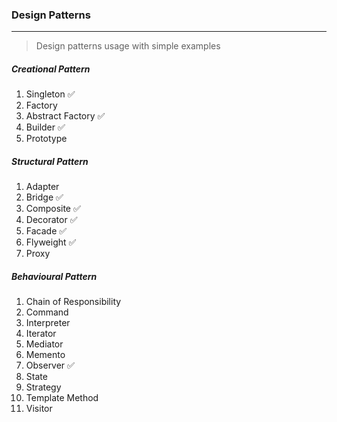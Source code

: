 ### Design Patterns 
____

> Design patterns usage with simple examples 

##### Creational Pattern 
 
1. Singleton ✅
2. Factory 
3. Abstract Factory ✅
4. Builder ✅
5. Prototype 

##### Structural Pattern

1. Adapter
2. Bridge ✅
3. Composite ✅
4. Decorator ✅
5. Facade ✅ 
6. Flyweight ✅
7. Proxy

##### Behavioural Pattern

1. Chain of Responsibility
2. Command 
3. Interpreter
4. Iterator
5. Mediator 
6. Memento 
7. Observer ✅ 
8. State 
9. Strategy 
10. Template Method
11. Visitor

